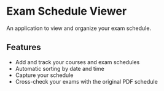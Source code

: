 # Exam Schedule Viewer

An application to view and organize your exam schedule.

## Features

- Add and track your courses and exam schedules
- Automatic sorting by date and time
- Capture your schedule
- Cross-check your exams with the original PDF schedule
